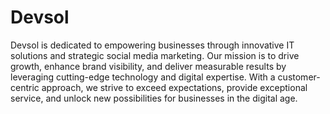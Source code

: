 # Devsol
 Devsol is dedicated to empowering businesses through innovative IT solutions and strategic social media marketing. Our mission is to drive growth, enhance brand visibility, and deliver measurable results by leveraging cutting-edge technology and digital expertise. With a customer-centric approach, we strive to exceed expectations, provide exceptional service, and unlock new possibilities for businesses in the digital age.
